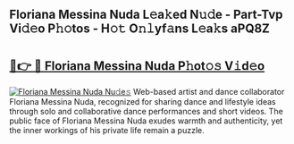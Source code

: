 ## Floriana Messina Nuda L𝚎a𝚔ed N𝚞𝚍e - Part-Tvp Vi𝚍𝚎o P𝚑𝚘tos - H𝚘𝚝 O𝚗𝚕yf𝚊ns L𝚎a𝚔s aPQ8Z

# <h2><a href="http://kf2okpo.oniu.top/?m=Floriana+Messina+Nuda">🔗👉 🔴 Floriana Messina Nuda P𝚑ot𝚘𝚜 V𝚒d𝚎o</a></h2>

[![Floriana Messina Nuda Nu𝚍e𝚜](https://i.imgur.com/0qMVB7G.gif)](http://kf2okpo.oniu.top/?m=Floriana+Messina+Nuda)
Web-based artist and dance collaborator Floriana Messina Nuda, recognized for sharing dance and lifestyle ideas through solo and collaborative dance performances and short videos. The public face of Floriana Messina Nuda exudes warmth and authenticity, yet the inner workings of his private life remain a puzzle.  
